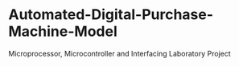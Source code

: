 # Automated-Digital-Purchase-Machine-Model
Microprocessor, Microcontroller and Interfacing Laboratory Project

